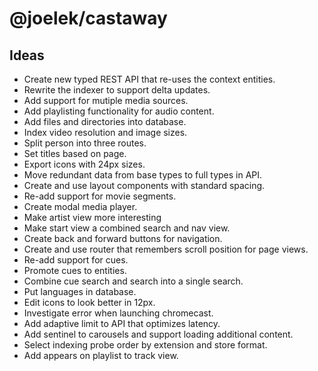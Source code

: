 # @joelek/castaway

## Ideas

* Create new typed REST API that re-uses the context entities.
* Rewrite the indexer to support delta updates.
* Add support for mutiple media sources.
* Add playlisting functionality for audio content.
* Add files and directories into database.
* Index video resolution and image sizes.
* Split person into three routes.
* Set titles based on page.
* Export icons with 24px sizes.
* Move redundant data from base types to full types in API.
* Create and use layout components with standard spacing.
* Re-add support for movie segments.
* Create modal media player.
* Make artist view more interesting
* Make start view a combined search and nav view.
* Create back and forward buttons for navigation.
* Create and use router that remembers scroll position for page views.
* Re-add support for cues.
* Promote cues to entities.
* Combine cue search and search into a single search.
* Put languages in database.
* Edit icons to look better in 12px.
* Investigate error when launching chromecast.
* Add adaptive limit to API that optimizes latency.
* Add sentinel to carousels and support loading additional content.
* Select indexing probe order by extension and store format.
* Add appears on playlist to track view.
